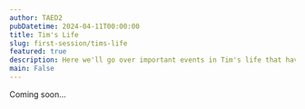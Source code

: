 ```yaml
---
author: TAED2
pubDatetime: 2024-04-11T00:00:00
title: Tim's Life
slug: first-session/tims-life
featured: true
description: Here we'll go over important events in Tim's life that have been affected by bias.
main: False
---
```


Coming soon...
